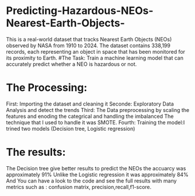 # Predicting-Hazardous-NEOs-Nearest-Earth-Objects-
This is a real-world dataset that tracks Nearest Earth Objects (NEOs) observed by NASA from 1910 to 2024. The dataset contains 338,199 records, each representing an object in space that has been monitored for its proximity to Earth.
#The Task:
Train a machine learning model that can accurately predict whether a NEO is hazardous or not.
# The Processing:
First: Importing the dataset and cleaning it
Seconde: Exploratory Data Analysis and detect the trends
Third: The Data preprocessing by scaling the features and enoding the categrical and handling the imbalanced The technique that I used to handle it was SMOTE.
Fourth: Training the model:I trined two models (Decision tree, Logistic regression)
# The results:
The Decision tree give better results to predict the NEOs the accuarcy was approximately 91% Unlike the Logistic regression it was approximately 84%
And You can have a look to the code and see the full results with many metrics such as : confusion matrix, precision,recall,f1-score.
 

